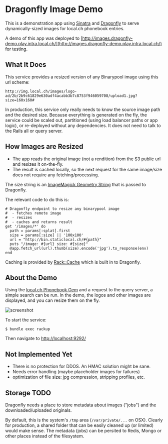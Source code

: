 # Dragonfly Image Demo

This is a demonstration app using [Sinatra](http://www.sinatrarb.com) and [Dragonfly](https://github.com/markevans/dragonfly/) to serve dynamically-sized images for local.ch phonebook entries.

A demo of this app was deployed to [http://images.dragonfly-demo.play.intra.local.ch/](http://images.dragonfly-demo.play.intra.local.ch/) for testing.

## What It Does

This service provides a resized version of any Binarypool image using this url scheme:

    http://img.local.ch/images/logo-ad/2b/2b9c61829e630adf4acabb3b7c8753f946059708/upload1.jpg?size=160x160#

In production, this service only really needs to know the source image path and the desired size. Because everything is generated on the fly, the service could be scaled out, partitioned (using load balancer paths or app logic), or re-deployed without any dependencies. It does not need to talk to the Rails all or query server.

## How Images are Resized

* The app reads the original image (not a rendition) from the S3 public url and resizes it on-the-fly.
* The result is cached locally, so the next request for the same image/size does not require any fetching/processing. 

The size string is an [ImageMagick Geometry String](http://www.imagemagick.org/Magick++/Geometry.html) that is passed to Dragonfly. 

The relevant code to do this is:

    # Dragonfly endpoint to resize any binarypool image
    #  - fetches remote image
    #  - resizes
    #  - caches and returns result
    get '/images/*' do
      path = params[:splat].first
      size = params[:size] || '100x100'
      url = "http://bin.staticlocal.ch/#{path}"
      puts "/image: #{url} size: #{size}"
      @app.fetch_url(url).thumb(size).encode('jpg').to_response(env)
    end

Caching is provided by [Rack::Cache]() which is built in to Dragonfly.

## About the Demo

Using the [local.ch Phonebook Gem](https://github.com/local-ch/phonebook-gem) and a request to the query server, a simple search can be run. In the demo, the logos and other images are displayed, and you can resize them on the fly.

![screenshot](http://dl.dropbox.com/u/385855/Screenshots/r2xk.png)

To start the service:

    $ bundle exec rackup

Then navigate to [http://localhost:9292/](http://localhost:9292/)

## Not Implemented Yet

* There is no protection for DDOS. An HMAC solution might be sane.
* Needs error handling (maybe placeholder images for failures)
* optimization of file size: jpg compression, stripping profiles, etc.

## Storage TODO

Dragonfly needs a place to store metadata about images ("jobs") and the downloaded/uploaded originals. 

By default, this is the system's `/tmp` area (`/var/private/...` on OSX). Clearly for production, a shared folder that can be easily cleaned up (or limited) would make sense. The metadata (jobs) can be persited to Redis, Mongo or other places instead of the filesystem.

